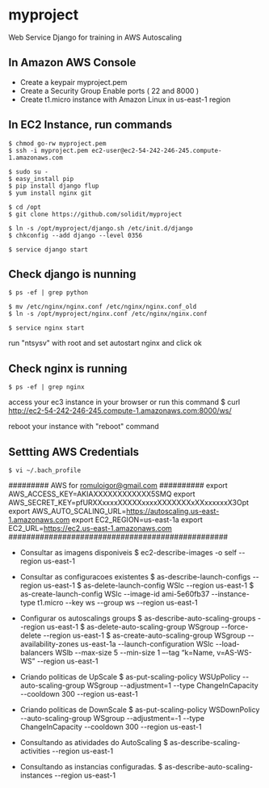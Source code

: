 myproject
=========

Web Service Django for training in AWS Autoscaling


In Amazon AWS Console
---------------------
- Create a keypair myproject.pem
- Create a Security Group 
    Enable ports ( 22 and 8000 )
- Create t1.micro instance with Amazon Linux in us-east-1 region

In EC2 Instance, run commands
-----------------------------
	$ chmod go-rw myproject.pem
	$ ssh -i myproject.pem ec2-user@ec2-54-242-246-245.compute-1.amazonaws.com

	$ sudo su -
	$ easy_install pip
	$ pip install django flup
	$ yum install nginx git

	$ cd /opt
	$ git clone https://github.com/solidit/myproject

	$ ln -s /opt/myproject/django.sh /etc/init.d/django
	$ chkconfig --add django --level 0356

	$ service django start

Check django is nunning
-----------------------
	$ ps -ef | grep python

	$ mv /etc/nginx/nginx.conf /etc/nginx/nginx.conf_old
	$ ln -s /opt/myproject/nginx.conf /etc/nginx/nginx.conf

	$ service nginx start
run "ntsysv" with root and set autostart nginx and click ok

Check nginx is running
----------------------
	$ ps -ef | grep nginx

access your ec3 instance in your browser or run this command 
	$ curl http://ec2-54-242-246-245.compute-1.amazonaws.com:8000/ws/

reboot your instance with "reboot" command


Settting AWS Credentials
------------------------

	$ vi ~/.bach_profile

######### AWS for romuloigor@gmail.com ########## 
export AWS_ACCESS_KEY=AKIAXXXXXXXXXXXX5SMQ
export AWS_SECRET_KEY=pfURXXxxxxXXXXXxxxxXXXXXXXxXXxxxxxxX3Opt
export AWS_AUTO_SCALING_URL=https://autoscaling.us-east-1.amazonaws.com
export EC2_REGION=us-east-1a
export EC2_URL=https://ec2.us-east-1.amazonaws.com
#################################################

- Consultar as imagens disponiveis
	$ ec2-describe-images -o self --region us-east-1

- Consultar as configuracoes existentes
	$ as-describe-launch-configs --region us-east-1
	$ as-delete-launch-config WSlc --region us-east-1
	$ as-create-launch-config WSlc --image-id ami-5e60fb37 --instance-type t1.micro --key ws --group ws --region us-east-1

- Configurar os autoscalings groups
	$ as-describe-auto-scaling-groups --region us-east-1
	$ as-delete-auto-scaling-group WSgroup --force-delete --region us-east-1
	$ as-create-auto-scaling-group WSgroup --availability-zones us-east-1a --launch-configuration WSlc --load-balancers WSlb --max-size 5 --min-size 1 –-tag “k=Name, v=AS-WS-WS” --region us-east-1

- Criando politicas de UpScale
	$ as-put-scaling-policy WSUpPolicy --auto-scaling-group WSgroup --adjustment=1 --type ChangeInCapacity --cooldown 300 --region us-east-1

- Criando politicas de DownScale
	$ as-put-scaling-policy WSDownPolicy --auto-scaling-group WSgroup --adjustment=-1 --type ChangeInCapacity --cooldown 300 --region us-east-1

- Consultando as atividades do AutoScaling
	$ as-describe-scaling-activities --region us-east-1

- Consultando as instancias configuradas.
	$ as-describe-auto-scaling-instances --region us-east-1